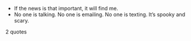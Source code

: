  - If the news is that important, it will find me.
 - No one is talking. No one is emailing. No one is texting. It’s spooky and scary.

2 quotes